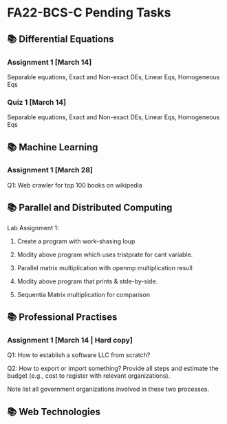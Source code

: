 # FA22-BCS-C Pending Tasks
## 📚 Differential Equations
### Assignment 1 [March 14]
Separable equations, Exact and Non-exact DEs, Linear Eqs, Homogeneous Eqs

### Quiz 1 [March 14]
Separable equations, Exact and Non-exact DEs, Linear Eqs, Homogeneous Eqs

## 📚 Machine Learning
### Assignment 1 [March 28]
Q1: Web crawler for top 100 books on wikipedia

## 📚 Parallel and Distributed Computing
Lab Assignment 1:
1. Create a program with work-shasing loup

2. Modity above program which uses tristprate for cant variable.

3. Parallel matrix multiplication with openmp multiplication resull

4. Modity above program that prints & stde-by-side.

5. Sequentia Matrix multiplication for comparison

## 📚 Professional Practises
### Assignment 1 [March 14 | Hard copy]
Q1: How to establish a software LLC from scratch?

Q2: How to export or import something? Provide all steps and estimate the budget (e.g., cost to register with relevant organizations).

Note list all government organizations involved in these two processes.


## 📚 Web Technologies

